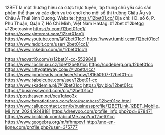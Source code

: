 12BET là một thương hiệu cá cược trực tuyến, tập trung chủ yếu các sản phẩm thể thao và các dịch vụ trò chơi cho một số thị trường Châu Âu và Châu Á Thái Bình Dương.
Website: https://12bet01.cc/
Địa chỉ: 1 Đ. số 6, P. Phú Thuận, Quận 7, Hồ Chí Minh, Việt Nam
Hastag: #12bet #12betgg #12betcasino
https://x.com/12bet01cc1/
https://www.pinterest.com/12bet01cc1/
https://www.youtube.com/@12bet01cc1
https://www.tumblr.com/12bet01cc1
https://www.reddit.com/user/12bet01cc1/
https://www.linkedin.com/in/12bet01cc1/

https://raovat49.com/s/12bet01-cc-5529848
https://www.abclinuxu.cz/lide/12bet01cc
https://codeberg.org/12bet01cc
https://www.niftygateway.com/@12bet01cc/
https://www.goodreads.com/user/show/181650107-12bet01-cc
https://www.babelcube.com/user/12bet01-cc
https://www.ekademia.pl/@12bet01cc
https://joy.bio/12bet01cc
https://1businessworld.com/pro/12bet01cc/
https://postheaven.net/xcu1qhxo3x
https://www.foroatletismo.com/foro/members/12bet01cc.html
https://www.callupcontact.com/b/businessprofile/12BETLink_12BET_Mobile_Mi_Nht_2024/9248181
https://dreevoo.com/profile_info.php?pid=678471
https://www.bricklink.com/aboutMe.asp?u=12bet01cc
https://www.geogebra.org/m/hfhmpxvf
http://uno-en-ligne.com/profile.php?user=375777
